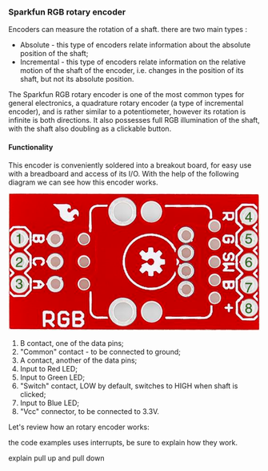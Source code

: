 ### Sparkfun RGB rotary encoder

Encoders can measure the rotation of a shaft. there are two main types :
* Absolute - this type of encoders relate information about the absolute position of the shaft;
* Incremental - this type of encoders relate information on the relative motion of the shaft of the encoder, i.e. changes in the position of its shaft, but not its absolute position.

The Sparkfun RGB rotary encoder is one of the most common types for general electronics, a quadrature rotary encoder (a type of incremental encoder), and is rather similar to a potentiometer, however its rotation is infinite is both directions. It also possesses full RGB illumination of the shaft, with the shaft also doubling as a clickable button.

#### Functionality

This encoder is conveniently soldered into a breakout board, for easy use with a breadboard and access of its I/O.  With the help of the following diagram we can see how this encoder works.

![](1.png)

1. B contact, one of the data pins;
2. "Common" contact - to be connected to ground;
3. A contact, another of the data pins;
4. Input to Red LED;
5. Input to Green LED;
6. "Switch" contact, LOW by default, switches to HIGH when shaft is clicked;
7. Input to Blue LED;
8. "Vcc" connector, to be connected to 3.3V.

Let's review how an rotary encoder works:

the code examples uses interrupts, be sure to explain how they work.

explain pull up and pull down

